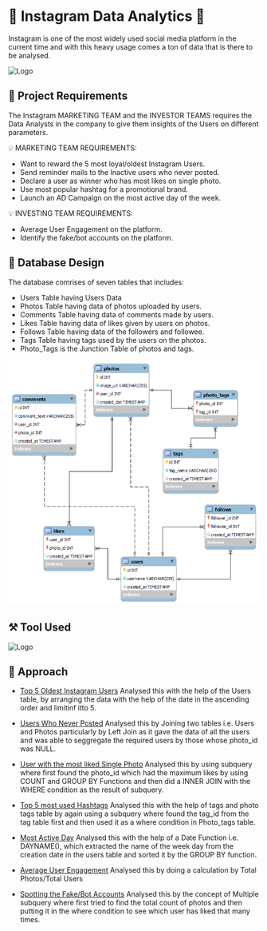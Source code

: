 
# 📸 Instagram Data Analytics 📸

Instagram is one of the most widely used social media platform in the current time and with this heavy usage comes a ton of data that is there to be analysed.


![Logo](https://upload.wikimedia.org/wikipedia/commons/a/a5/Instagram_icon.png)


## 🚀 Project Requirements

The Instagram MARKETING TEAM and the INVESTOR TEAMS requires the Data Analysts in the company to give them insights of the Users on different parameters.

💡 MARKETING TEAM REQUIREMENTS:

- Want to reward the 5 most loyal/oldest Instagram Users.
- Send reminder mails to the Inactive users who never posted.
- Declare a user as winner who has most likes on single photo.
- Use most popular hashtag for a promotional brand.
- Launch an AD Campaign on the most active day of the week.

💡 INVESTING TEAM REQUIREMENTS:

- Average User Engagement on the platform.
- Identify the fake/bot accounts on the platform.


## 💾 Database Design

The database comrises of seven tables that includes:

- Users Table having Users Data
- Photos Table having data of photos uploaded by users.
- Comments Table having data of comments made by users.
- Likes Table having data of likes given by users on photos.
- Follows Table having data of the followers and followee.
- Tags Table having tags used by the users on the photos.
- Photo_Tags is the Junction Table of photos and tags.





![App Screenshot](https://github.com/AnalystDaipayan/Dump/blob/main/Screenshots/DataBaseModel.sql.png?raw=true)


## ⚒️ Tool Used

![Logo](https://www.freepnglogos.com/uploads/logo-mysql-png/logo-mysql-mysql-logo-png-images-are-download-crazypng-21.png)




## 🎯 Approach

- [Top 5 Oldest Instagram Users](https://github.com/AnalystDaipayan/Instagram_Data_Analytics/blob/main/SQLSolution/InstagramAnalysis.sql)
Analysed this with the help of the Users table, by arranging the data with the help of the date in the ascending order and limitinf itto 5.

- [Users Who Never Posted](https://github.com/AnalystDaipayan/Instagram_Data_Analytics/blob/main/SQLSolution/InstagramAnalysis.sql)
Analysed this by Joining two tables i.e. Users and Photos particularly by Left Join as it gave the data of all the users and was able to seggregate the required users by those whose photo_id was NULL.

- [User with the most liked Single Photo](https://github.com/AnalystDaipayan/Instagram_Data_Analytics/blob/main/SQLSolution/InstagramAnalysis.sql)
Analysed this by using subquery where first found the photo_id which had the maximum likes by using COUNT and GROUP BY Functions and then did a INNER JOIN with the WHERE condition as the result of subquery.

- [Top 5 most used Hashtags](https://github.com/AnalystDaipayan/Instagram_Data_Analytics/blob/main/SQLSolution/InstagramAnalysis.sql)
Analysed this with the help of tags and photo tags table by again using a subquery where found the tag_id from the tag table first and then used it as a where condition in Photo_tags table.

- [Most Active Day](https://github.com/AnalystDaipayan/Instagram_Data_Analytics/blob/main/SQLSolution/InstagramAnalysis.sql)
Analysed this with the help of a Date Function i.e. DAYNAME(), which extracted the name of the week day from the creation date in the users table and sorted it by the GROUP BY function.

- [Average User Engagement](https://github.com/AnalystDaipayan/Instagram_Data_Analytics/blob/main/SQLSolution/InstagramAnalysis.sql)
Analysed this by doing a calculation by Total Photos/Total Users

- [Spotting the Fake/Bot Accounts](https://github.com/AnalystDaipayan/Instagram_Data_Analytics/blob/main/SQLSolution/InstagramAnalysis.sql)
Analysed this by the concept of Multiple subquery where first tried to find the total count of photos and then putting it in the where condition to see which user has liked that many times.
